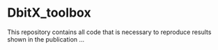 # DbitX_toolbox

This repository contains all code that is necessary to reproduce results shown in the publication ...
